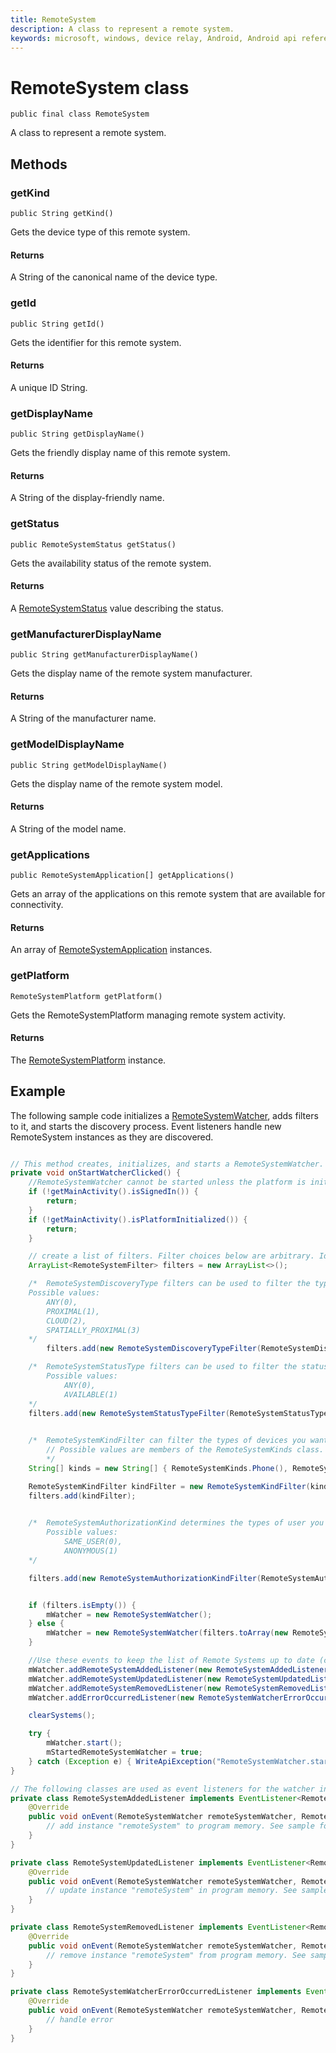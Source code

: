 ```yaml
---
title: RemoteSystem
description: A class to represent a remote system.
keywords: microsoft, windows, device relay, Android, Android api reference
---
```


# RemoteSystem class

```
public final class RemoteSystem
```  

A class to represent a remote system.

## Methods

### getKind
`public String getKind()`

Gets the device type of this remote system.

#### Returns
A String of the canonical name of the device type.

### getId
`public String getId()`

Gets the identifier for this remote system.

#### Returns
A unique ID String.

### getDisplayName
`public String getDisplayName()`

Gets the friendly display name of this remote system.

#### Returns
A String of the display-friendly name.

### getStatus
`public RemoteSystemStatus getStatus() `

Gets the availability status of the remote system.

#### Returns
A [RemoteSystemStatus](RemoteSystemStatus.md) value describing the status.

### getManufacturerDisplayName
`public String getManufacturerDisplayName()`

Gets the display name of the remote system manufacturer.

#### Returns
A String of the manufacturer name.

### getModelDisplayName
`public String getModelDisplayName()`

Gets the display name of the remote system model.

#### Returns 
A String of the model name.

### getApplications
`public RemoteSystemApplication[] getApplications()`

Gets an array of the applications on this remote system that are available for connectivity.

#### Returns
An array of [RemoteSystemApplication](RemoteSystemApplication.md) instances.

### getPlatform
`RemoteSystemPlatform getPlatform()`

Gets the RemoteSystemPlatform managing remote system activity.

#### Returns
The [RemoteSystemPlatform](RemoteSystemPlatform.md) instance.

## Example

The following sample code initializes a [RemoteSystemWatcher](RemoteSystemWatcher.md), adds filters to it, and starts the discovery process. Event listeners handle new RemoteSystem instances as they are discovered.

```Java

// This method creates, initializes, and starts a RemoteSystemWatcher.
private void onStartWatcherClicked() {
    //RemoteSystemWatcher cannot be started unless the platform is initialized and the user is logged in
    if (!getMainActivity().isSignedIn()) {
        return;
    }
    if (!getMainActivity().isPlatformInitialized()) {
        return;
    }

    // create a list of filters. Filter choices below are arbitrary. Ideally, the app extracts desired filter configuration from the UI.
    ArrayList<RemoteSystemFilter> filters = new ArrayList<>();

    /*  RemoteSystemDiscoveryType filters can be used to filter the types of Remote Systems we discover
    Possible values:
        ANY(0),
        PROXIMAL(1),
        CLOUD(2),
        SPATIALLY_PROXIMAL(3)
    */
        filters.add(new RemoteSystemDiscoveryTypeFilter(RemoteSystemDiscoveryType.ANY));

    /*  RemoteSystemStatusType filters can be used to filter the status of Remote Systems we discover
        Possible values:
            ANY(0),
            AVAILABLE(1)
    */
    filters.add(new RemoteSystemStatusTypeFilter(RemoteSystemStatusType.AVAILABLE));
    

    /*  RemoteSystemKindFilter can filter the types of devices you want to discover
        // Possible values are members of the RemoteSystemKinds class.
        */
    String[] kinds = new String[] { RemoteSystemKinds.Phone(), RemoteSystemKinds.Tablet() };

    RemoteSystemKindFilter kindFilter = new RemoteSystemKindFilter(kinds);
    filters.add(kindFilter);
    

    /*  RemoteSystemAuthorizationKind determines the types of user you want to discover
        Possible values:
            SAME_USER(0),
            ANONYMOUS(1)
    */

    filters.add(new RemoteSystemAuthorizationKindFilter(RemoteSystemAuthorizationKind.SAME_USER));


    if (filters.isEmpty()) {
        mWatcher = new RemoteSystemWatcher();
    } else {
        mWatcher = new RemoteSystemWatcher(filters.toArray(new RemoteSystemFilter[filters.size()]));
    }

    //Use these events to keep the list of Remote Systems up to date (class definitions below)
    mWatcher.addRemoteSystemAddedListener(new RemoteSystemAddedListener());
    mWatcher.addRemoteSystemUpdatedListener(new RemoteSystemUpdatedListener());
    mWatcher.addRemoteSystemRemovedListener(new RemoteSystemRemovedListener());
    mWatcher.addErrorOccurredListener(new RemoteSystemWatcherErrorOccurredListener());

    clearSystems();

    try {
        mWatcher.start();
        mStartedRemoteSystemWatcher = true;
    } catch (Exception e) { WriteApiException("RemoteSystemWatcher.start", e); }
}

// The following classes are used as event listeners for the watcher instance
private class RemoteSystemAddedListener implements EventListener<RemoteSystemWatcher, RemoteSystem> {
    @Override
    public void onEvent(RemoteSystemWatcher remoteSystemWatcher, RemoteSystem remoteSystem) {
        // add instance "remoteSystem" to program memory. See sample for full implementation.
    }
}

private class RemoteSystemUpdatedListener implements EventListener<RemoteSystemWatcher, RemoteSystem> {
    @Override
    public void onEvent(RemoteSystemWatcher remoteSystemWatcher, RemoteSystem remoteSystem) {
        // update instance "remoteSystem" in program memory. See sample for full implementation.
    }
}

private class RemoteSystemRemovedListener implements EventListener<RemoteSystemWatcher, RemoteSystem> {
    @Override
    public void onEvent(RemoteSystemWatcher remoteSystemWatcher, RemoteSystem remoteSystem) {
        // remove instance "remoteSystem" from program memory. See sample for full implementation.
    }
}

private class RemoteSystemWatcherErrorOccurredListener implements EventListener<RemoteSystemWatcher, RemoteSystemWatcherError> {
    @Override
    public void onEvent(RemoteSystemWatcher remoteSystemWatcher, RemoteSystemWatcherError remoteSystemWatcherError) {
        // handle error
    }
}
```